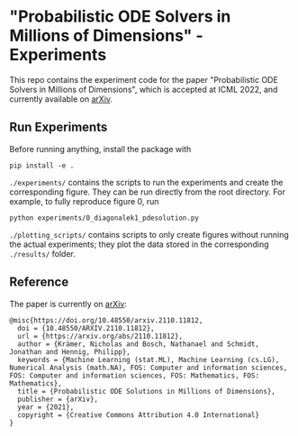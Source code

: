 # "Probabilistic ODE Solvers in Millions of Dimensions" - Experiments

This repo contains the experiment code for the paper "Probabilistic ODE Solvers in Millions of Dimensions", which is accepted at ICML 2022, and currently available on [arXiv](https://arxiv.org/abs/2110.11812).

## Run Experiments
Before running anything, install the package with
```
pip install -e .
```

`./experiments/` contains the scripts to run the experiments and create the corresponding figure.
They can be run directly from the root directory.
For example, to fully reproduce figure 0, run
```
python experiments/0_diagonalek1_pdesolution.py
```

`./plotting_scripts/` contains scripts to only create figures without running the actual experiments; they plot the data stored in the corresponding `./results/` folder.


## Reference
The paper is currently on [arXiv](https://arxiv.org/abs/2110.11812):
```
@misc{https://doi.org/10.48550/arxiv.2110.11812,
  doi = {10.48550/ARXIV.2110.11812},
  url = {https://arxiv.org/abs/2110.11812},
  author = {Krämer, Nicholas and Bosch, Nathanael and Schmidt, Jonathan and Hennig, Philipp},
  keywords = {Machine Learning (stat.ML), Machine Learning (cs.LG), Numerical Analysis (math.NA), FOS: Computer and information sciences, FOS: Computer and information sciences, FOS: Mathematics, FOS: Mathematics},
  title = {Probabilistic ODE Solutions in Millions of Dimensions},
  publisher = {arXiv},
  year = {2021},
  copyright = {Creative Commons Attribution 4.0 International}
}
```
